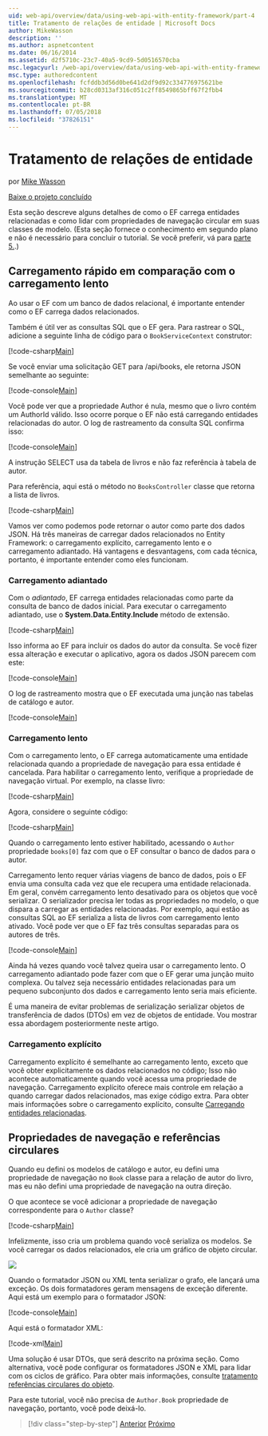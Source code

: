 ```yaml
---
uid: web-api/overview/data/using-web-api-with-entity-framework/part-4
title: Tratamento de relações de entidade | Microsoft Docs
author: MikeWasson
description: ''
ms.author: aspnetcontent
ms.date: 06/16/2014
ms.assetid: d2f5710c-23c7-40a5-9cd9-5d0516570cba
msc.legacyurl: /web-api/overview/data/using-web-api-with-entity-framework/part-4
msc.type: authoredcontent
ms.openlocfilehash: fcfddb3d56d0be641d2df9d92c334776975621be
ms.sourcegitcommit: b28cd0313af316c051c2ff8549865bff67f2fbb4
ms.translationtype: MT
ms.contentlocale: pt-BR
ms.lasthandoff: 07/05/2018
ms.locfileid: "37826151"
---
```

<a name="handling-entity-relations"></a>Tratamento de relações de entidade
====================
por [Mike Wasson](https://github.com/MikeWasson)

[Baixe o projeto concluído](https://github.com/MikeWasson/BookService)

Esta seção descreve alguns detalhes de como o EF carrega entidades relacionadas e como lidar com propriedades de navegação circular em suas classes de modelo. (Esta seção fornece o conhecimento em segundo plano e não é necessário para concluir o tutorial. Se você preferir, vá para [parte 5.](part-5.md).)

## <a name="eager-loading-versus-lazy-loading"></a>Carregamento rápido em comparação com o carregamento lento

Ao usar o EF com um banco de dados relacional, é importante entender como o EF carrega dados relacionados.

Também é útil ver as consultas SQL que o EF gera. Para rastrear o SQL, adicione a seguinte linha de código para o `BookServiceContext` construtor:

[!code-csharp[Main](part-4/samples/sample1.cs)]

Se você enviar uma solicitação GET para /api/books, ele retorna JSON semelhante ao seguinte:

[!code-console[Main](part-4/samples/sample2.cmd)]

Você pode ver que a propriedade Author é nula, mesmo que o livro contém um AuthorId válido. Isso ocorre porque o EF não está carregando entidades relacionadas do autor. O log de rastreamento da consulta SQL confirma isso:

[!code-console[Main](part-4/samples/sample3.sql)]

A instrução SELECT usa da tabela de livros e não faz referência à tabela de autor.

Para referência, aqui está o método no `BooksController` classe que retorna a lista de livros.

[!code-csharp[Main](part-4/samples/sample4.cs)]

Vamos ver como podemos pode retornar o autor como parte dos dados JSON. Há três maneiras de carregar dados relacionados no Entity Framework: o carregamento explícito, carregamento lento e o carregamento adiantado. Há vantagens e desvantagens, com cada técnica, portanto, é importante entender como eles funcionam.

### <a name="eager-loading"></a>Carregamento adiantado

Com o *adiantado*, EF carrega entidades relacionadas como parte da consulta de banco de dados inicial. Para executar o carregamento adiantado, use o **System.Data.Entity.Include** método de extensão.

[!code-csharp[Main](part-4/samples/sample5.cs)]

Isso informa ao EF para incluir os dados do autor da consulta. Se você fizer essa alteração e executar o aplicativo, agora os dados JSON parecem com este:

[!code-console[Main](part-4/samples/sample6.cmd)]

O log de rastreamento mostra que o EF executada uma junção nas tabelas de catálogo e autor.

[!code-console[Main](part-4/samples/sample7.cmd)]

### <a name="lazy-loading"></a>Carregamento lento

Com o carregamento lento, o EF carrega automaticamente uma entidade relacionada quando a propriedade de navegação para essa entidade é cancelada. Para habilitar o carregamento lento, verifique a propriedade de navegação virtual. Por exemplo, na classe livro:

[!code-csharp[Main](part-4/samples/sample8.cs?highlight=6)]

Agora, considere o seguinte código:

[!code-csharp[Main](part-4/samples/sample9.cs)]

Quando o carregamento lento estiver habilitado, acessando o `Author` propriedade `books[0]` faz com que o EF consultar o banco de dados para o autor.

Carregamento lento requer várias viagens de banco de dados, pois o EF envia uma consulta cada vez que ele recupera uma entidade relacionada. Em geral, convém carregamento lento desativado para os objetos que você serializar. O serializador precisa ler todas as propriedades no modelo, o que dispara a carregar as entidades relacionadas. Por exemplo, aqui estão as consultas SQL ao EF serializa a lista de livros com carregamento lento ativado. Você pode ver que o EF faz três consultas separadas para os autores de três.

[!code-console[Main](part-4/samples/sample10.sql)]

Ainda há vezes quando você talvez queira usar o carregamento lento. O carregamento adiantado pode fazer com que o EF gerar uma junção muito complexa. Ou talvez seja necessário entidades relacionadas para um pequeno subconjunto dos dados e carregamento lento seria mais eficiente.

É uma maneira de evitar problemas de serialização serializar objetos de transferência de dados (DTOs) em vez de objetos de entidade. Vou mostrar essa abordagem posteriormente neste artigo.

### <a name="explicit-loading"></a>Carregamento explícito

Carregamento explícito é semelhante ao carregamento lento, exceto que você obter explicitamente os dados relacionados no código; Isso não acontece automaticamente quando você acessa uma propriedade de navegação. Carregamento explícito oferece mais controle em relação a quando carregar dados relacionados, mas exige código extra. Para obter mais informações sobre o carregamento explícito, consulte [Carregando entidades relacionadas](https://msdn.microsoft.com/data/jj574232#explicit).

## <a name="navigation-properties-and-circular-references"></a>Propriedades de navegação e referências circulares

Quando eu defini os modelos de catálogo e autor, eu defini uma propriedade de navegação no `Book` classe para a relação de autor do livro, mas eu não defini uma propriedade de navegação na outra direção.

O que acontece se você adicionar a propriedade de navegação correspondente para o `Author` classe?

[!code-csharp[Main](part-4/samples/sample11.cs?highlight=7)]

Infelizmente, isso cria um problema quando você serializa os modelos. Se você carregar os dados relacionados, ele cria um gráfico de objeto circular.

![](part-4/_static/image1.png)

Quando o formatador JSON ou XML tenta serializar o grafo, ele lançará uma exceção. Os dois formatadores geram mensagens de exceção diferente. Aqui está um exemplo para o formatador JSON:

[!code-console[Main](part-4/samples/sample12.cmd)]

Aqui está o formatador XML:

[!code-xml[Main](part-4/samples/sample13.xml)]

Uma solução é usar DTOs, que será descrito na próxima seção. Como alternativa, você pode configurar os formatadores JSON e XML para lidar com os ciclos de gráfico. Para obter mais informações, consulte [tratamento referências circulares do objeto](../../formats-and-model-binding/json-and-xml-serialization.md#handling_circular_object_references).

Para este tutorial, você não precisa de `Author.Book` propriedade de navegação, portanto, você pode deixá-lo.

> [!div class="step-by-step"]
> [Anterior](part-3.md)
> [Próximo](part-5.md)

